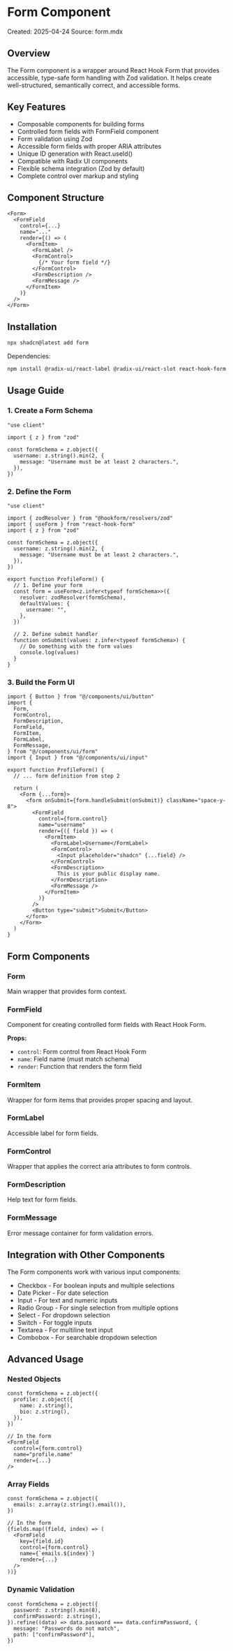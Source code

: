 # Form Component
Created: 2025-04-24
Source: form.mdx

## Overview
The Form component is a wrapper around React Hook Form that provides accessible, type-safe form handling with Zod validation. It helps create well-structured, semantically correct, and accessible forms.

## Key Features
- Composable components for building forms
- Controlled form fields with FormField component
- Form validation using Zod
- Accessible form fields with proper ARIA attributes
- Unique ID generation with React.useId()
- Compatible with Radix UI components
- Flexible schema integration (Zod by default)
- Complete control over markup and styling

## Component Structure

```tsx
<Form>
  <FormField
    control={...}
    name="..."
    render={() => (
      <FormItem>
        <FormLabel />
        <FormControl>
          {/* Your form field */}
        </FormControl>
        <FormDescription />
        <FormMessage />
      </FormItem>
    )}
  />
</Form>
```

## Installation

```bash
npx shadcn@latest add form
```

Dependencies:
```bash
npm install @radix-ui/react-label @radix-ui/react-slot react-hook-form @hookform/resolvers zod
```

## Usage Guide

### 1. Create a Form Schema

```tsx
"use client"

import { z } from "zod"

const formSchema = z.object({
  username: z.string().min(2, {
    message: "Username must be at least 2 characters.",
  }),
})
```

### 2. Define the Form

```tsx
"use client"

import { zodResolver } from "@hookform/resolvers/zod"
import { useForm } from "react-hook-form"
import { z } from "zod"

const formSchema = z.object({
  username: z.string().min(2, {
    message: "Username must be at least 2 characters.",
  }),
})

export function ProfileForm() {
  // 1. Define your form
  const form = useForm<z.infer<typeof formSchema>>({  
    resolver: zodResolver(formSchema),
    defaultValues: {
      username: "",
    },
  })

  // 2. Define submit handler
  function onSubmit(values: z.infer<typeof formSchema>) {
    // Do something with the form values
    console.log(values)
  }
}
```

### 3. Build the Form UI

```tsx
import { Button } from "@/components/ui/button"
import {
  Form,
  FormControl,
  FormDescription,
  FormField,
  FormItem,
  FormLabel,
  FormMessage,
} from "@/components/ui/form"
import { Input } from "@/components/ui/input"

export function ProfileForm() {
  // ... form definition from step 2

  return (
    <Form {...form}>
      <form onSubmit={form.handleSubmit(onSubmit)} className="space-y-8">
        <FormField
          control={form.control}
          name="username"
          render={({ field }) => (
            <FormItem>
              <FormLabel>Username</FormLabel>
              <FormControl>
                <Input placeholder="shadcn" {...field} />
              </FormControl>
              <FormDescription>
                This is your public display name.
              </FormDescription>
              <FormMessage />
            </FormItem>
          )}
        />
        <Button type="submit">Submit</Button>
      </form>
    </Form>
  )
}
```

## Form Components

### Form
Main wrapper that provides form context.

### FormField
Component for creating controlled form fields with React Hook Form.

**Props:**
- `control`: Form control from React Hook Form
- `name`: Field name (must match schema)
- `render`: Function that renders the form field

### FormItem
Wrapper for form items that provides proper spacing and layout.

### FormLabel
Accessible label for form fields.

### FormControl
Wrapper that applies the correct aria attributes to form controls.

### FormDescription
Help text for form fields.

### FormMessage
Error message container for form validation errors.

## Integration with Other Components

The Form components work with various input components:

- Checkbox - For boolean inputs and multiple selections
- Date Picker - For date selection
- Input - For text and numeric inputs
- Radio Group - For single selection from multiple options
- Select - For dropdown selection
- Switch - For toggle inputs
- Textarea - For multiline text input
- Combobox - For searchable dropdown selection

## Advanced Usage

### Nested Objects

```tsx
const formSchema = z.object({
  profile: z.object({
    name: z.string(),
    bio: z.string(),
  }),
})

// In the form
<FormField
  control={form.control}
  name="profile.name"
  render={...}
/>
```

### Array Fields

```tsx
const formSchema = z.object({
  emails: z.array(z.string().email()),
})

// In the form
{fields.map((field, index) => (
  <FormField
    key={field.id}
    control={form.control}
    name={`emails.${index}`}
    render={...}
  />
))}
```

### Dynamic Validation

```tsx
const formSchema = z.object({
  password: z.string().min(8),
  confirmPassword: z.string(),
}).refine((data) => data.password === data.confirmPassword, {
  message: "Passwords do not match",
  path: ["confirmPassword"],
})
```